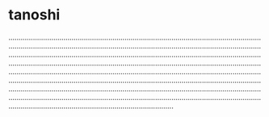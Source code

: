 # tanoshi
.................................................................................................................................................................................................................................................................................................................................................................................................................................................................................................................................................................................................................................................................................................................................................................................................................................................................................................................................................................................................................................................................................................................